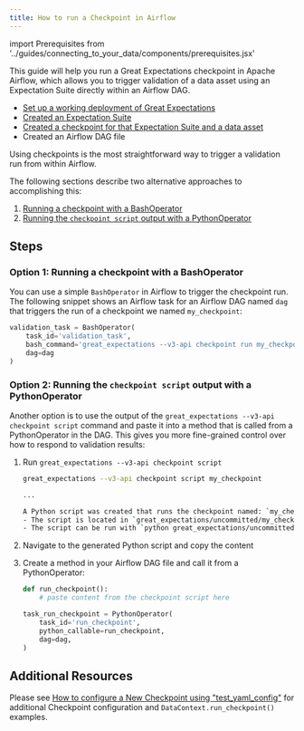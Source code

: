 ```yaml
---
title: How to run a Checkpoint in Airflow
---
```

import Prerequisites from '../guides/connecting_to_your_data/components/prerequisites.jsx'

This guide will help you run a Great Expectations checkpoint in Apache Airflow, which allows you to trigger validation of a data asset using an Expectation Suite directly within an Airflow DAG.

<Prerequisites>

- [Set up a working deployment of Great Expectations](../tutorials/getting_started/intro.md)
- [Created an Expectation Suite](../tutorials/getting_started/create_your_first_expectations.md)
- [Created a checkpoint for that Expectation Suite and a data asset](../guides/validation/checkpoints/how_to_create_a_new_checkpoint.md)
- Created an Airflow DAG file

</Prerequisites>

Using checkpoints is the most straightforward way to trigger a validation run from within Airflow. 

The following sections describe two alternative approaches to accomplishing this:
 1. [Running a checkpoint with a BashOperator](#option-1-running-a-checkpoint-with-a-bashoperator)
 2. [Running the `checkpoint script` output with a PythonOperator](#option-2-running-the-checkpoint-script-output-with-a-pythonoperator)

Steps
-----

### Option 1: Running a checkpoint with a BashOperator

You can use a simple `BashOperator` in Airflow to trigger the checkpoint run. The following snippet shows an Airflow task for an Airflow DAG named `dag` that triggers the run of a checkpoint we named `my_checkpoint`:

```python
validation_task = BashOperator(
    task_id='validation_task',
    bash_command='great_expectations --v3-api checkpoint run my_checkpoint',
    dag=dag
)
```

### Option 2: Running the `checkpoint script` output with a PythonOperator

Another option is to use the output of the `great_expectations --v3-api checkpoint script` command and paste it into a method that is called from a PythonOperator in the DAG. This gives you more fine-grained control over how to respond to validation results:

1. Run `great_expectations --v3-api checkpoint script`

    ```bash
    great_expectations --v3-api checkpoint script my_checkpoint

    ...

    A Python script was created that runs the checkpoint named: `my_checkpoint`
    - The script is located in `great_expectations/uncommitted/my_checkpoint.py`
    - The script can be run with `python great_expectations/uncommitted/my_checkpoint.py`
    ```

2. Navigate to the generated Python script and copy the content
3. Create a method in your Airflow DAG file and call it from a PythonOperator:

    ```python
    def run_checkpoint():
        # paste content from the checkpoint script here

    task_run_checkpoint = PythonOperator(
        task_id='run_checkpoint',
        python_callable=run_checkpoint,
        dag=dag,
    )
    ```

Additional Resources
--------------------

Please see [How to configure a New Checkpoint using "test_yaml_config"](../guides/validation/checkpoints/how_to_configure_a_new_checkpoint_using_test_yaml_config.md) for additional Checkpoint configuration and `DataContext.run_checkpoint()` examples.

